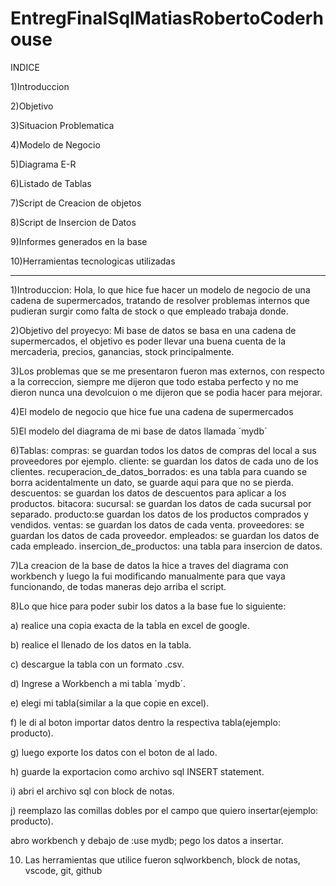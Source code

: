 # EntregFinalSqlMatiasRobertoCoderhouse


INDICE

1)Introduccion

2)Objetivo

3)Situacion Problematica

4)Modelo de Negocio

5)Diagrama E-R

6)Listado de Tablas

7)Script de Creacion de objetos

8)Script de Insercion de Datos

9)Informes generados en la base

10)Herramientas tecnologicas utilizadas

-----------------------------------------------------------------------------------------------------------------------------------------------------------------------
1)Introduccion: Hola, lo que hice fue hacer un modelo de negocio de una cadena de supermercados, tratando de resolver problemas internos que pudieran surgir como falta de stock o que empleado trabaja donde.

2)Objetivo del proyecyo: Mi base de datos se basa en una cadena de supermercados, el objetivo es poder llevar una buena cuenta de la mercaderia, precios, ganancias, stock principalmente.

3)Los problemas que se me presentaron fueron mas externos, con respecto a la correccion, siempre me dijeron que todo estaba perfecto y no me dieron nunca una devolcuion o me dijeron que se podia hacer para mejorar.

4)El modelo de negocio que hice fue una cadena de supermercados

5)El modelo del diagrama de mi base de datos llamada ´mydb´

6)Tablas: compras: se guardan todos los datos de compras del local a sus proveedores por ejemplo. cliente: se guardan los datos de cada uno de los clientes. recuperacion_de_datos_borrados: es una tabla para cuando se borra acidentalmente un dato, se guarde aqui para que no se pierda. descuentos: se guardan los datos de descuentos para aplicar a los productos. bitacora: sucursal: se guardan los datos de cada sucursal por separado. producto:se guardan los datos de los productos comprados y vendidos. ventas: se guardan los datos de cada venta. proveedores: se guardan los datos de cada proveedor. empleados: se guardan los datos de cada empleado. insercion_de_productos: una tabla para insercion de datos.

7)La creacion de la base de datos la hice a traves del diagrama con workbench y luego la fui modificando manualmente para que vaya funcionando, de todas maneras dejo arriba el script.

8)Lo que hice para poder subir los datos a la base fue lo siguiente:

a) realice una copia exacta de la tabla en excel de google.

b) realice el llenado de los datos en la tabla.

c) descargue la tabla con un formato .csv.

d) Ingrese a Workbench a mi tabla ´mydb´.

e) elegi mi tabla(similar a la que copie en excel).

f) le di al boton importar datos dentro la respectiva tabla(ejemplo: producto).

g) luego exporte los datos con el boton de al lado.

h) guarde la exportacion como archivo sql INSERT statement.

i) abri el archivo sql con block de notas.

j) reemplazo las comillas dobles por el campo que quiero insertar(ejemplo: producto).

abro workbench y debajo de :use mydb; pego los datos a insertar.

10) Las herramientas que utilice fueron sqlworkbench, block de notas, vscode, git, github
